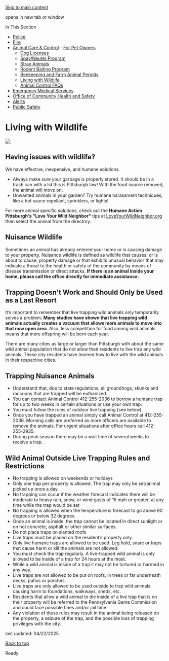 [Skip to main content](https://www.pittsburghpa.gov/Safety/Animal-Care-Control/Living-with-Wildlife#main-content)

opens in new tab or window

In This Section

- [Police](https://www.pittsburghpa.gov/Safety/Police)
- [Fire](https://www.pittsburghpa.gov/Safety/Fire)
- [Animal Care & Control](https://www.pittsburghpa.gov/Safety/Animal-Care-Control)  - [For Pet Owners](https://www.pittsburghpa.gov/Safety/Animal-Care-Control/For-Pet-Owners)
  - [Dog Licenses](https://www.pittsburghpa.gov/Safety/Animal-Care-Control/Dog-Licenses)
  - [Spay/Neuter Program](https://www.pittsburghpa.gov/Safety/Animal-Care-Control/SpayNeuter-Program)
  - [Stray Animals](https://www.pittsburghpa.gov/Safety/Animal-Care-Control/Stray-Animals)
  - [Rodent Baiting Program](https://www.pittsburghpa.gov/Safety/Animal-Care-Control/Rodent-Baiting-Program)
  - [Beekeeping and Farm Animal Permits](https://www.pittsburghpa.gov/Safety/Animal-Care-Control/Beekeeping-and-Farm-Animal-Permits)
  - [Living with Wildlife](https://www.pittsburghpa.gov/Safety/Animal-Care-Control/Living-with-Wildlife)
  - [Animal Control FAQs](https://www.pittsburghpa.gov/Safety/Animal-Care-Control/Animal-Control-FAQs)
- [Emergency Medical Services](https://www.pittsburghpa.gov/Safety/Emergency-Medical-Services)
- [Office of Community Health and Safety](https://www.pittsburghpa.gov/Safety/Office-of-Community-Health-and-Safety)
- [Alerts](https://www.pittsburghpa.gov/Safety/Alerts)
- [Public Safety](https://www.pittsburghpa.gov/Safety/Public-Safety)

# Living with Wildlife

![](https://www.pittsburghpa.gov/files/assets/city/v/1/public-safety/images/animal-care-amp-control/urban-wildlife-faq.png)

## Having issues with wildlife?

We have effective, inexpensive, and humane solutions.

- Always make sure your garbage is properly stored. It should be in a trash can with a lid this is Pittsburgh law! With the food source removed, the animal will move on.
- Unwanted animals in your garden? Try humane harassment techniques, like a hot sauce repellant, sprinklers, or lights!

For more animal specific solutions, check out the **Humane Action Pittsburgh's "Love Your Wild Neighbor"** tips at [LoveYourWildNeighbor.org](https://humaneactionpittsburgh.org/campaigns/regional-initiatives/love-your-wild-neighbor/) then select the animal from the directory.

## Nuisance Wildlife

Sometimes an animal has already entered your home or is causing damage to your property. Nuisance wildlife is defined as wildlife that causes, or is about to cause, property damage or that exhibits unusual behavior that may indicate a threat to the health or safety of the community by means of disease transmission or direct attacks. **If there is an animal inside your home, please call the office directly for immediate assistance.**

## Trapping Doesn't Work and Should Only be Used as a Last Resort

It’s important to remember that live trapping wild animals only temporarily solves a problem. **Many studies have shown that live trapping wild animals actually creates a vacuum that allows more animals to move into that now open area**. Also, less competition for food among wild animals means that more offspring will be born each year.

There are many cities as large or larger than Pittsburgh with about the same wild animal population that do not allow their residents to live trap any wild animals. These city residents have learned how to live with the wild animals in their respective cities.

## Trapping Nuisance Animals

- Understand that, due to state regulations, all groundhogs, skunks and raccoons that are trapped will be euthanized.
- You can contact Animal Control 412-255-2036 to borrow a humane trap for up to two weeks in certain situations or use your own trap.
- You must follow the rules of outdoor live trapping (see below).
- Once you have trapped an animal simply call Animal Control at 412-255-2036. Morning calls are preferred as more officers are available to remove the animals. For urgent situations after office hours call 412-255-2935.
- During peak season there may be a wait time of several weeks to receive a trap.

## Wild Animal Outside Live Trapping Rules and Restrictions

- No trapping is allowed on weekends or holidays
- Only one trap per property is allowed. The trap may only be set/animal picked up once a day.
- No trapping can occur if the weather forecast indicates there will be moderate to heavy rain, snow, or wind gusts of 15 mph or greater, at any time while the trap would be set
- No trapping is allowed when the temperature is forecast to go above 90 degrees or below 32 degrees.
- Once an animal is inside, the trap cannot be located in direct sunlight or on hot concrete, asphalt or other similar surfaces.
- Do not place traps on slanted roofs
- Live traps must be placed on the resident’s property only.
- Only live humane traps are allowed to be used. Leg hold, snare or traps that cause harm or kill the animals are not allowed.
- You must check the trap regularly. A live-trapped wild animal is only allowed to be inside of a trap for 24 hours at the most.
- While a wild animal is inside of a trap it may not be tortured or harmed in any way.
- Live traps are not allowed to be put on roofs, in trees or far underneath decks, patios or porches.
- Live traps are only allowed to be used outside to trap wild animals causing harm to foundations, walkways, sheds, etc.
- Residents that allow a wild animal to die inside of a live trap that is on their property will be referred to the Pennsylvania Game Commission and could face possible fines and/or jail time.
- Any violation of these rules may result in the animal being released on the property, a seizure of the trap, and the possible loss of trapping privileges with the city.

last updated: 04/22/2025

[Back to top](https://www.pittsburghpa.gov/Safety/Animal-Care-Control/Living-with-Wildlife#body-top)

Ready

